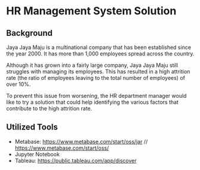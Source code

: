 # HR Management System Solution
## Background
Jaya Jaya Maju is a multinational company that has been established since the year 2000. It has more than 1,000 employees spread across the country.

Although it has grown into a fairly large company, Jaya Jaya Maju still struggles with managing its employees. This has resulted in a high attrition rate (the ratio of employees leaving to the total number of employees) of over 10%.

To prevent this issue from worsening, the HR department manager would like to try a solution that could help identifying the various factors that contribute to the high attrition rate.

## Utilized Tools
- Metabase: https://www.metabase.com/start/oss/jar // https://www.metabase.com/start/oss/
- Jupyter Notebook
- Tableau: https://public.tableau.com/app/discover
